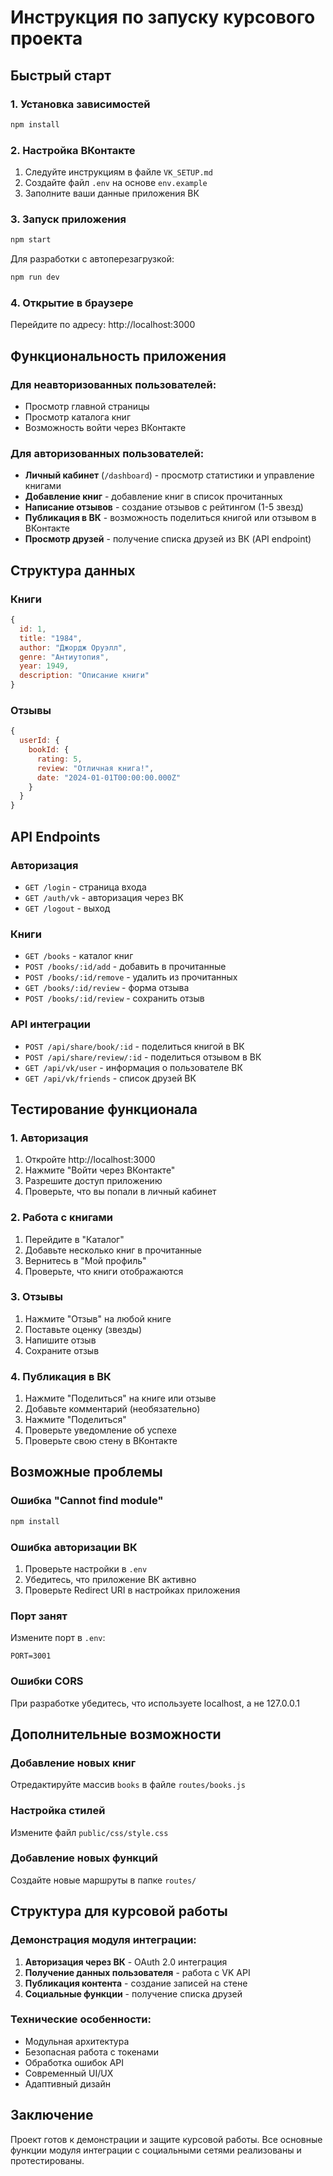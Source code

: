 # Инструкция по запуску курсового проекта

## Быстрый старт

### 1. Установка зависимостей
```bash
npm install
```

### 2. Настройка ВКонтакте
1. Следуйте инструкциям в файле `VK_SETUP.md`
2. Создайте файл `.env` на основе `env.example`
3. Заполните ваши данные приложения ВК

### 3. Запуск приложения
```bash
npm start
```

Для разработки с автоперезагрузкой:
```bash
npm run dev
```

### 4. Открытие в браузере
Перейдите по адресу: http://localhost:3000

## Функциональность приложения

### Для неавторизованных пользователей:
- Просмотр главной страницы
- Просмотр каталога книг
- Возможность войти через ВКонтакте

### Для авторизованных пользователей:
- **Личный кабинет** (`/dashboard`) - просмотр статистики и управление книгами
- **Добавление книг** - добавление книг в список прочитанных
- **Написание отзывов** - создание отзывов с рейтингом (1-5 звезд)
- **Публикация в ВК** - возможность поделиться книгой или отзывом в ВКонтакте
- **Просмотр друзей** - получение списка друзей из ВК (API endpoint)

## Структура данных

### Книги
```javascript
{
  id: 1,
  title: "1984",
  author: "Джордж Оруэлл", 
  genre: "Антиутопия",
  year: 1949,
  description: "Описание книги"
}
```

### Отзывы
```javascript
{
  userId: {
    bookId: {
      rating: 5,
      review: "Отличная книга!",
      date: "2024-01-01T00:00:00.000Z"
    }
  }
}
```

## API Endpoints

### Авторизация
- `GET /login` - страница входа
- `GET /auth/vk` - авторизация через ВК
- `GET /logout` - выход

### Книги
- `GET /books` - каталог книг
- `POST /books/:id/add` - добавить в прочитанные
- `POST /books/:id/remove` - удалить из прочитанных
- `GET /books/:id/review` - форма отзыва
- `POST /books/:id/review` - сохранить отзыв

### API интеграции
- `POST /api/share/book/:id` - поделиться книгой в ВК
- `POST /api/share/review/:id` - поделиться отзывом в ВК
- `GET /api/vk/user` - информация о пользователе ВК
- `GET /api/vk/friends` - список друзей ВК

## Тестирование функционала

### 1. Авторизация
1. Откройте http://localhost:3000
2. Нажмите "Войти через ВКонтакте"
3. Разрешите доступ приложению
4. Проверьте, что вы попали в личный кабинет

### 2. Работа с книгами
1. Перейдите в "Каталог"
2. Добавьте несколько книг в прочитанные
3. Вернитесь в "Мой профиль"
4. Проверьте, что книги отображаются

### 3. Отзывы
1. Нажмите "Отзыв" на любой книге
2. Поставьте оценку (звезды)
3. Напишите отзыв
4. Сохраните отзыв

### 4. Публикация в ВК
1. Нажмите "Поделиться" на книге или отзыве
2. Добавьте комментарий (необязательно)
3. Нажмите "Поделиться"
4. Проверьте уведомление об успехе
5. Проверьте свою стену в ВКонтакте

## Возможные проблемы

### Ошибка "Cannot find module"
```bash
npm install
```

### Ошибка авторизации ВК
1. Проверьте настройки в `.env`
2. Убедитесь, что приложение ВК активно
3. Проверьте Redirect URI в настройках приложения

### Порт занят
Измените порт в `.env`:
```env
PORT=3001
```

### Ошибки CORS
При разработке убедитесь, что используете localhost, а не 127.0.0.1

## Дополнительные возможности

### Добавление новых книг
Отредактируйте массив `books` в файле `routes/books.js`

### Настройка стилей
Измените файл `public/css/style.css`

### Добавление новых функций
Создайте новые маршруты в папке `routes/`

## Структура для курсовой работы

### Демонстрация модуля интеграции:
1. **Авторизация через ВК** - OAuth 2.0 интеграция
2. **Получение данных пользователя** - работа с VK API
3. **Публикация контента** - создание записей на стене
4. **Социальные функции** - получение списка друзей

### Технические особенности:
- Модульная архитектура
- Безопасная работа с токенами
- Обработка ошибок API
- Современный UI/UX
- Адаптивный дизайн

## Заключение

Проект готов к демонстрации и защите курсовой работы. Все основные функции модуля интеграции с социальными сетями реализованы и протестированы.
